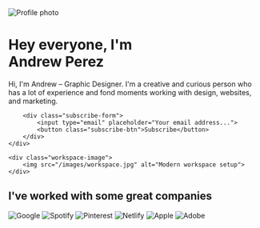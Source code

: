 <div class="hero-section">
    <div class="profile-content">
        <div class="profile-image">
            <img src="/images/profile.jpg" alt="Profile photo">
        </div>
        <h1>Hey everyone, I'm<br>Andrew Perez</h1>
        <p class="bio">Hi, I'm Andrew – Graphic Designer. I'm a creative and curious person who has a lot of experience and fond moments working with design, websites, and marketing.</p>
        
        <div class="subscribe-form">
            <input type="email" placeholder="Your email address...">
            <button class="subscribe-btn">Subscribe</button>
        </div>
    </div>
    
    <div class="workspace-image">
        <img src="/images/workspace.jpg" alt="Modern workspace setup">
    </div>
</div>

<section class="companies">
    <h2>I've worked with some great companies</h2>
    <div class="company-logos">
        <img src="/images/logos/google.svg" alt="Google">
        <img src="/images/logos/spotify.svg" alt="Spotify">
        <img src="/images/logos/pinterest.svg" alt="Pinterest">
        <img src="/images/logos/netlify.svg" alt="Netlify">
        <img src="/images/logos/apple.svg" alt="Apple">
        <img src="/images/logos/adobe.svg" alt="Adobe">
    </div>
</section> 